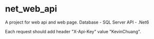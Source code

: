 # net_web_api
A project for web api and web page.
Database - SQL Server 
API - .Net6 

Each request should add header "X-Api-Key" value "KevinChuang".

